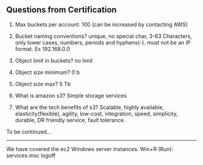 ## Questions from Certification


1. Max buckets per account: 
100 (can be increased by contacting AWS)

2. Bucket naming conventions?
unique, no special char, 3-63 Characters, only lower cases, numbers, periods and hyphens(-). 
must not be an IP format. Ex 192.168.0.0

3. Object limit in buckets?
no limit 

4. Object size minimum?
0 b

5. Object size max?
5 Tb

6. What is amazon s3?
Simple storage services

7. What are the tech benefits of s3?
Scalable, highly available, elasticity(flexible), agility, low-cost, integration, speed, simplicity, durable, DR friendly service, fault tolerance. 

To be continued...

---
We have covered the ec2 Windows server instances. 
Win+R (Run):
services.msc
logoff